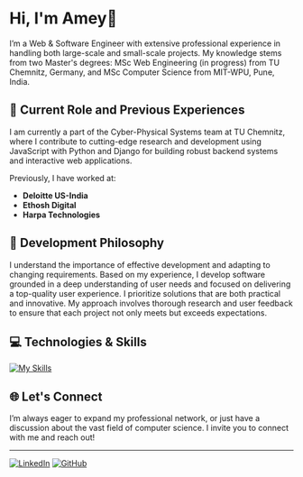 # Hi, I'm Amey👋

I’m a Web & Software Engineer with extensive professional experience in handling both large-scale and small-scale projects. My knowledge stems from two Master's degrees: MSc Web Engineering (in progress) from TU Chemnitz, Germany, and MSc Computer Science from MIT-WPU, Pune, India.

## 🏢 Current Role and Previous Experiences
I am currently a part of the Cyber-Physical Systems team at TU Chemnitz, where I contribute to cutting-edge research and development using JavaScript with Python and Django for building robust backend systems and interactive web applications.

Previously, I have worked at:
- **Deloitte US-India**
- **Ethosh Digital**
- **Harpa Technologies**

## 🎯 Development Philosophy
I understand the importance of effective development and adapting to changing requirements. Based on my experience, I develop software grounded in a deep understanding of user needs and focused on delivering a top-quality user experience. I prioritize solutions that are both practical and innovative. My approach involves thorough research and user feedback to ensure that each project not only meets but exceeds expectations.

## 💻 Technologies & Skills

[![My Skills](https://skillicons.dev/icons?i=js,ts,html,css,bootstrap,react,electron,nodejs,express,discordjs,php,c,cpp,java,spring,py,django,unreal,mongodb,postgres,docker,selenium,aws,postman,git,vim,windows,linux,androidstudio,raspberrypi)](https://skillicons.dev)

## 🌐 Let's Connect
I’m always eager to expand my professional network, or just have a discussion about the vast field of computer science. I invite you to connect with me and reach out!

---

[![LinkedIn](https://img.shields.io/badge/LinkedIn-Connect-blue)](https://www.linkedin.com/in/amey-r-shaligram/)
[![GitHub](https://img.shields.io/badge/GitHub-Follow-black)](https://github.com/ameysh)
